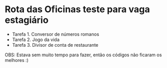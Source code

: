 # Rota das Oficinas teste para vaga estagiário 

* Tarefa 1. Conversor de números romanos 
* Tarefa 2. Jogo da vida 
* Tarefa 3. Divisor de conta de restaurante 

OBS: Estava sem muito tempo para fazer, então os códigos não ficaram os melhores :)
